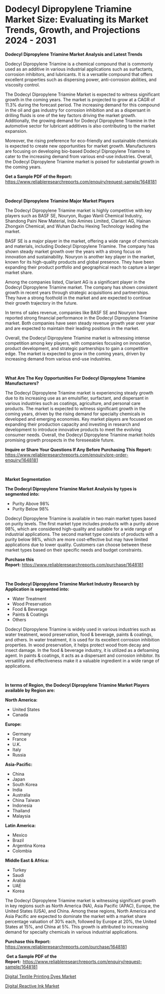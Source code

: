 <p><h1>Dodecyl Dipropylene Triamine Market Size: Evaluating its Market Trends, Growth, and Projections 2024 - 2031</h1></p><p><strong>Dodecyl Dipropylene Triamine Market Analysis and Latest Trends</strong></p>
<p><p>Dodecyl Dipropylene Triamine is a chemical compound that is commonly used as an additive in various industrial applications such as surfactants, corrosion inhibitors, and lubricants. It is a versatile compound that offers excellent properties such as dispersing power, anti-corrosion abilities, and viscosity control.</p><p>The Dodecyl Dipropylene Triamine Market is expected to witness significant growth in the coming years. The market is projected to grow at a CAGR of 11.3% during the forecast period. The increasing demand for this compound in the oil and gas industry for corrosion inhibition and as a dispersant in drilling fluids is one of the key factors driving the market growth. Additionally, the growing demand for Dodecyl Dipropylene Triamine in the automotive sector for lubricant additives is also contributing to the market expansion.</p><p>Moreover, the rising preference for eco-friendly and sustainable chemicals is expected to create new opportunities for market growth. Manufacturers are focusing on developing bio-based Dodecyl Dipropylene Triamine to cater to the increasing demand from various end-use industries. Overall, the Dodecyl Dipropylene Triamine market is poised for substantial growth in the coming years.</p></p>
<p><strong>Get a Sample PDF of the Report:&nbsp;</strong> <a href="https://www.reliableresearchreports.com/enquiry/request-sample/1648181">https://www.reliableresearchreports.com/enquiry/request-sample/1648181</a></p>
<p>&nbsp;</p>
<p><strong>Dodecyl Dipropylene Triamine Major Market Players</strong></p>
<p><p>The Dodecyl Dipropylene Triamine market is highly competitive with key players such as BASF SE, Nouryon, Rugao Wanli Chemical Industry, Shandong Paini New Material, Indo Amines Limited, Clariant AG, Hainan Zhongxin Chemical, and Wuhan Dachu Hexing Technology leading the market.</p><p>BASF SE is a major player in the market, offering a wide range of chemicals and materials, including Dodecyl Dipropylene Triamine. The company has shown steady market growth over the years with a strong focus on innovation and sustainability. Nouryon is another key player in the market, known for its high-quality products and global presence. They have been expanding their product portfolio and geographical reach to capture a larger market share.</p><p>Among the companies listed, Clariant AG is a significant player in the Dodecyl Dipropylene Triamine market. The company has shown consistent growth in recent years through strategic acquisitions and partnerships. They have a strong foothold in the market and are expected to continue their growth trajectory in the future.</p><p>In terms of sales revenue, companies like BASF SE and Nouryon have reported strong financial performance in the Dodecyl Dipropylene Triamine market. Both companies have seen steady revenue growth year over year and are expected to maintain their leading positions in the market.</p><p>Overall, the Dodecyl Dipropylene Triamine market is witnessing intense competition among key players, with companies focusing on innovation, product development, and strategic partnerships to gain a competitive edge. The market is expected to grow in the coming years, driven by increasing demand from various end-use industries.</p></p>
<p>&nbsp;</p>
<p><strong>What Are The Key Opportunities For Dodecyl Dipropylene Triamine Manufacturers?</strong></p>
<p><p>The Dodecyl Dipropylene Triamine market is experiencing steady growth due to its increasing use as an emulsifier, surfactant, and dispersant in various industries such as coatings, agriculture, and personal care products. The market is expected to witness significant growth in the coming years, driven by the rising demand for specialty chemicals in developed and emerging economies. Key market players are focused on expanding their production capacity and investing in research and development to introduce innovative products to meet the evolving consumer needs. Overall, the Dodecyl Dipropylene Triamine market holds promising growth prospects in the foreseeable future.</p></p>
<p><strong>Inquire or Share Your Questions If Any Before Purchasing This Report:</strong> <a href="https://www.reliableresearchreports.com/enquiry/pre-order-enquiry/1648181">https://www.reliableresearchreports.com/enquiry/pre-order-enquiry/1648181</a></p>
<p>&nbsp;</p>
<p><strong>Market Segmentation</strong></p>
<p><strong>The Dodecyl Dipropylene Triamine Market Analysis by types is segmented into:</strong></p>
<p><ul><li>Purity Above 98%</li><li>Purity Below 98%</li></ul></p>
<p><p>Dodecyl Dipropylene Triamine is available in two main market types based on purity levels. The first market type includes products with a purity above 98%, which are considered high-quality and suitable for a wide range of industrial applications. The second market type consists of products with a purity below 98%, which are more cost-effective but may have limited applications due to lower quality. Customers can choose between these market types based on their specific needs and budget constraints.</p></p>
<p><strong>Purchase this Report:&nbsp;</strong><a href="https://www.reliableresearchreports.com/purchase/1648181">https://www.reliableresearchreports.com/purchase/1648181</a></p>
<p>&nbsp;</p>
<p><strong>The Dodecyl Dipropylene Triamine Market Industry Research by Application is segmented into:</strong></p>
<p><ul><li>Water Treatment</li><li>Wood Preservation</li><li>Food & Beverage</li><li>Paints & Coatings</li><li>Others</li></ul></p>
<p><p>Dodecyl Dipropylene Triamine is widely used in various industries such as water treatment, wood preservation, food & beverage, paints & coatings, and others. In water treatment, it is used for its excellent corrosion inhibition properties. In wood preservation, it helps protect wood from decay and insect damage. In the food & beverage industry, it is utilized as a defoaming agent. In paints & coatings, it acts as a dispersant and corrosion inhibitor. Its versatility and effectiveness make it a valuable ingredient in a wide range of applications.</p></p>
<p>&nbsp;</p>
<p><strong>In terms of Region, the Dodecyl Dipropylene Triamine Market Players available by Region are:</strong></p>
<p>
    <p> <strong> North America: </strong>
        <ul>
            <li>United States</li>
            <li>Canada</li>
        </ul>
        </p> 
    <p> <strong> Europe: </strong>
        <ul>
            <li>Germany</li>
            <li>France</li>
            <li>U.K.</li>
            <li>Italy</li>
            <li>Russia</li>
        </ul>
        </p> 
    <p> <strong> Asia-Pacific: </strong>
        <ul>
            <li>China</li>
            <li>Japan</li>
            <li>South Korea</li>
            <li>India</li>
            <li>Australia</li>
            <li>China Taiwan</li>
            <li>Indonesia</li>
            <li>Thailand</li>
            <li>Malaysia</li>
        </ul>
        </p> 
    <p> <strong> Latin America: </strong>
        <ul>
            <li>Mexico</li>
            <li>Brazil</li>
            <li>Argentina Korea</li>
            <li>Colombia</li>
        </ul>
        </p> 
    <p> <strong> Middle East & Africa: </strong>
        <ul>
            <li>Turkey</li>
            <li>Saudi</li>
            <li>Arabia</li>
            <li>UAE</li>
            <li>Korea</li>
        </ul>
    </p>
    </p>
<p><p>The Dodecyl Dipropylene Triamine market is witnessing significant growth in key regions such as North America (NA), Asia Pacific (APAC), Europe, the United States (USA), and China. Among these regions, North America and Asia Pacific are expected to dominate the market with a market share percentage valuation of 30% each, followed by Europe at 20%, the United States at 15%, and China at 5%. This growth is attributed to increasing demand for specialty chemicals in various industrial applications.</p></p>
<p><strong>Purchase this Report: </strong><a href="https://www.reliableresearchreports.com/purchase/1648181">https://www.reliableresearchreports.com/purchase/1648181</a></p>
<p>&nbsp;<strong>Get a Sample PDF of the Report:&nbsp;&nbsp;</strong><a href="https://www.reliableresearchreports.com/enquiry/request-sample/1648181">https://www.reliableresearchreports.com/enquiry/request-sample/1648181</a></p>
<p><strong></strong></p>
<p><p><a href="https://github.com/brentleyjimmiealvaradoz4l1rea/Market-Research-Report-List-1/blob/main/digital-textile-printing-dyes-market.md">Digital Textile Printing Dyes Market</a></p><p><a href="https://github.com/Angelnienowdseej3e45z3p8c/Market-Research-Report-List-1/blob/main/digital-reactive-ink-market.md">Digital Reactive Ink Market</a></p></p>